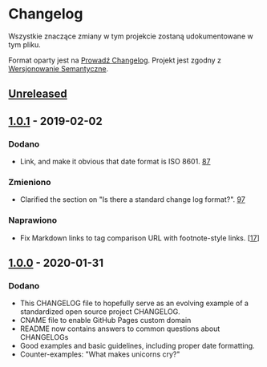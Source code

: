 
# Changelog

Wszystkie znaczące zmiany w tym projekcie zostaną udokumentowane w tym pliku.

Format oparty jest na [Prowadź Changelog](https://keepachangelog.com/pl/1.0.0/).
Projekt jest zgodny z [Wersjonowanie Semantyczne](https://semver.org/spec/v2.0.0.html).

## [Unreleased]

## [1.0.1] - 2019-02-02

### Dodano

- Link, and make it obvious that date format is ISO 8601. [87](https://trello.com/c/IHlHFONs)

### Zmieniono
 
- Clarified the section on "Is there a standard change log format?". [97](https://trello.com/c/IHlHFONs)

### Naprawiono

- Fix Markdown links to tag comparison URL with footnote-style links. [[17](https://trello.com/c/IHlHFONs)]

## [1.0.0] - 2020-01-31

### Dodano

- This CHANGELOG file to hopefully serve as an evolving example of a
  standardized open source project CHANGELOG.
- CNAME file to enable GitHub Pages custom domain
- README now contains answers to common questions about CHANGELOGs
- Good examples and basic guidelines, including proper date formatting.
- Counter-examples: "What makes unicorns cry?"

[Unreleased]: https://github.com/olivierlacan/keep-a-changelog/compare/v1.0.0...HEAD
[1.0.1]: https://github.com/olivierlacan/keep-a-changelog/compare/v0.3.0...v1.0.0
[1.0.0]: https://github.com/olivierlacan/keep-a-changelog/compare/v0.3.0...v1.0.0
